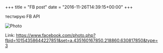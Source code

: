 +++
title = "FB post"
date = "2016-11-26T14:39:15+00:00"
+++

тестирую FB API

![Photo](https://scontent.xx.fbcdn.net/v/t1.0-0/s130x130/15219468_10154358644227851_3845058004167478958_n.jpg?oh=d1c1488278295eeb7a85c799cad1578e&oe=59A2AFF0)


Link: https://www.facebook.com/photo.php?fbid=10154358644227851&set=a.435160167850.218860.630817850&type=3
